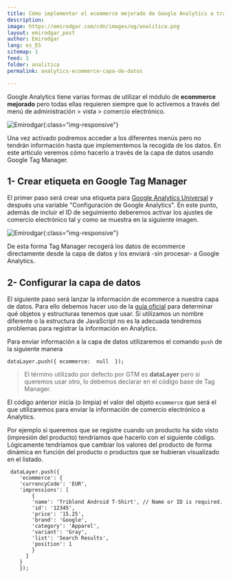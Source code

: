 ```yaml
---
title: Cómo implementar el ecommerce mejorado de Google Analytics a través de la capa de datos y GTM
description: 
image: https://emirodgar.com/cdn/images/og/analitica.png
layout: emirodgar_post
author: Emirodgar
lang: es_ES
sitemap: 1
feed: 1
folder: analitica
permalink: analytics-ecommerce-capa-de-datos

--- 
```


Google Analytics tiene varias formas de utilizar el módulo de **ecommerce mejorado** pero todas ellas requieren siempre que lo activemos a través del menú de administración > vista > comercio electrónico.

![Emirodgar](https://emirodgar.com/cdn/images/posts/analytics-ecommerce-opciones.jpg){:class="img-responsive"}


Una vez activado podremos acceder a los diferentes menús pero no tendrán información hasta que implementemos la recogida de los datos. En este artículo veremos cómo hacerlo a través de la capa de datos usando Google Tag Manager.

## 1- Crear etiqueta en Google Tag Manager

El primer paso será crear una etiqueta para [Google Analytics Universal](https://emirodgar.com/versiones-google-analytics) y después una variable "Configuración de Google Analytics". En este punto, además de incluir el ID de seguimiento deberemos activar los ajustes de comercio electrónico tal y como se muestra en la siguiente imagen.

![Emirodgar](https://i.imgur.com/KXCcIcb.png){:class="img-responsive"}

De esta forma Tag Manager recogerá los datos de ecommerce directamente desde la capa de datos y los enviará -sin procesar- a Google Analytics.

## 2- Configurar la capa de datos

El siguiente paso será lanzar la información de ecommerce a nuestra capa de datos. Para ello debemos hacer uso de la [guía oficial](https://developers.google.com/tag-manager/enhanced-ecommerce?hl=es#data-layer) para determinar qué objetos y estructuras tenemos que usar. Si utilizamos un nombre diferente o la estructura de JavaScript no es la adecuada tendremos problemas para registrar la información en Analytics.

Para enviar información a la capa de datos utilizaremos el comando `push` de la siguiente manera

    dataLayer.push({ ecommerce:  null  });

> El término utilizado por defecto por GTM es **dataLayer** pero si queremos usar otro, lo debemos declarar en el código base de Tag Manager.

El código anterior inicia (o limpia) el valor del objeto `ecommerce` que será el que utilizaremos para enviar la información de comercio electrónico a Analytics.

Por ejemplo si queremos que se registre cuando un producto ha sido visto (impresión del producto) tendríamos que hacerlo con el siguiente código. Lógicamente tendríamos que cambiar los valores del producto de forma dinámica en función del producto o productos que se hubieran visualizado en el listado.

  

     dataLayer.push({    
        'ecommerce': {    
        'currencyCode': 'EUR',     
        'impressions': [    
	        {    
	        'name': 'Triblend Android T-Shirt', // Name or ID is required.    
	        'id': '12345',    
	        'price': '15.25',    
	        'brand': 'Google',    
	        'category': 'Apparel',    
	        'variant': 'Gray',    
	        'list': 'Search Results',    
	        'position': 1    
	        }
	      ]    
        }    
        });

<!--stackedit_data:
eyJoaXN0b3J5IjpbMTE2NjUzNDU4OSwxNTkxMzA1OTQwLC0zOT
M5MjUzMDEsNzg0Mzg1MTM4XX0=
-->